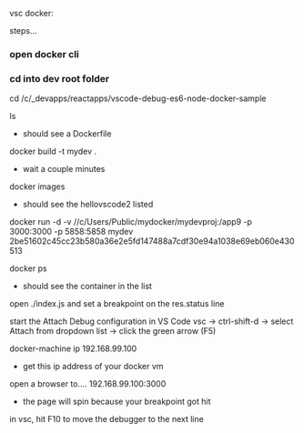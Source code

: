 vsc docker:

steps...

### open docker cli

### cd into dev root folder
cd /c/_devapps/reactapps/vscode-debug-es6-node-docker-sample

ls
- should see a Dockerfile

docker build -t mydev .
- wait a couple minutes

docker images
- should see the hellovscode2 listed

docker run -d -v //c/Users/Public/mydocker/mydevproj:/app9 -p 3000:3000 -p 5858:5858 mydev
2be51602c45cc23b580a36e2e5fd147488a7cdf30e94a1038e69eb060e430513


docker ps
- should see the container in the list

open ./index.js and set a breakpoint on the res.status line

start the Attach Debug configuration in VS Code
vsc -> ctrl-shift-d -> select Attach from dropdown list -> click the green arrow (F5)

docker-machine ip
192.168.99.100
- get this ip address of your docker vm

open a browser to....
192.168.99.100:3000
- the page will spin because your breakpoint got hit

in vsc, hit F10 to move the debugger to the next line




